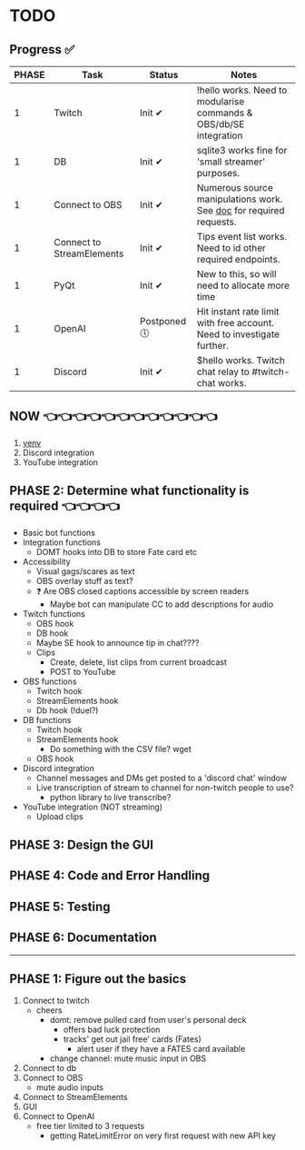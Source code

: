 # TODO

## Progress ✅

| PHASE | Task                      | Status       | Notes                                                                        |
| ----- | ------------------------- | ------------ | ---------------------------------------------------------------------------- |
| 1     | Twitch                    | Init ✔       | !hello works. Need to modularise commands & OBS/db/SE integration            |
| 1     | DB                        | Init ✔       | sqlite3 works fine for 'small streamer' purposes.                            |
| 1     | Connect to OBS            | Init ✔       | Numerous source manipulations work. See [doc](obs.md) for required requests. |
| 1     | Connect to StreamElements | Init ✔       | Tips event list works. Need to id other required endpoints.                  |
| 1     | PyQt                      | Init ✔       | New to this, so will need to allocate more time                              |
| 1     | OpenAI                    | Postponed 🕔 | Hit instant rate limit with free account. Need to investigate further.       |
| 1     | Discord                   | Init ✔       | $hello works. Twitch chat relay to #twitch-chat works.                       |

## NOW 👈👈👈👈👈👈👈👈👈👈👈👈

1. [venv](https://docs.python.org/3/library/venv.html)
2. Discord integration
3. YouTube integration

## PHASE 2: Determine what functionality is required 👈👈👈👈

- Basic bot functions
- Integration functions
  - DOMT hooks into DB to store Fate card etc
- Accessibility
  - Visual gags/scares as text
  - OBS overlay stuff as text?
  - ❓ Are OBS closed captions accessible by screen readers
    - Maybe bot can manipulate CC to add descriptions for audio
- Twitch functions
  - OBS hook
  - DB hook
  - Maybe SE hook to announce tip in chat????
  - Clips
    - Create, delete, list clips from current broadcast
    - POST to YouTube
- OBS functions
  - Twitch hook
  - StreamElements hook
  - Db hook (!duel?)
- DB functions
  - Twitch hook
  - StreamElements hook
    - Do something with the CSV file? wget
  - OBS hook
- Discord integration
  - Channel messages and DMs get posted to a 'discord chat' window
  - Live transcription of stream to channel for non-twitch people to use?
    - python library to live transcribe?
- YouTube integration (NOT streaming)
  - Upload clips

## PHASE 3: Design the GUI

## PHASE 4: Code and Error Handling

## PHASE 5: Testing

## PHASE 6: Documentation

---

## PHASE 1: Figure out the basics

1. Connect to twitch
   - cheers
     - domt: remove pulled card from user's personal deck
       - offers bad luck protection
       - tracks' get out jail free' cards (Fates)
         - alert user if they have a FATES card available
     - change channel: mute music input in OBS
2. Connect to db
3. Connect to OBS
   - mute audio inputs
4. Connect to StreamElements
5. GUI
6. Connect to OpenAI
   - free tier limited to 3 requests
     - getting RateLimitError on very first request with new API key
